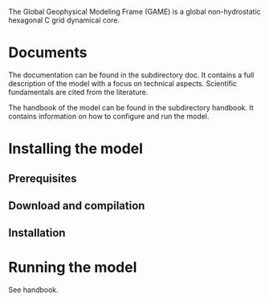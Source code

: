 The Global Geophysical Modeling Frame (GAME) is a global non-hydrostatic hexagonal C grid dynamical core.

# Documents

The documentation can be found in the subdirectory doc. It contains a full description of the model with a focus on technical aspects. Scientific fundamentals are cited from the literature.

The handbook of the model can be found in the subdirectory handbook. It contains information on how to configure and run the model.

# Installing the model

## Prerequisites

## Download and compilation

## Installation

# Running the model

See handbook.
